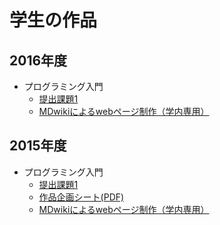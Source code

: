 # 学生の作品

## 2016年度
- プログラミング入門
	- [提出課題1](lecture/2016infoG/prog1.md)
	- [MDwikiによるwebページ制作（学内専用）](http://www.notredame.ac.jp/~a814575/ipg2016/)

## 2015年度
- プログラミング入門
	- [提出課題1](lecture/2015infoG/prog1.md)
	- [作品企画シート(PDF)](lecture/2015infoG/SubmittedProposal.pdf)
	- [MDwikiによるwebページ制作（学内専用）](http://www.notredame.ac.jp/~a814575/ipg2015/)